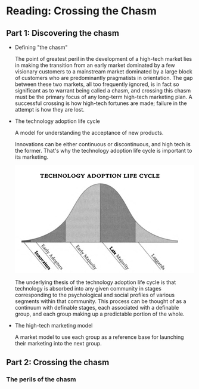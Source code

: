 # Reading: Crossing the Chasm

## Part 1: Discovering the chasm

- Defining "the chasm"
   
   The point of greatest peril in the development of a high-tech market lies in making the transition from an early market dominated by a few visionary customers to a mainstream market dominated by a large block of customers who are predominantly pragmatists in orientation. The gap between these two markets, all too frequently ignored, is in fact so significant as to warrant being called a chasm, and crossing this chasm must be the primary focus of any long-term high-tech marketing plan. A successful crossing is how high-tech fortunes are made; failure in the attempt is how they are lost. 
   
- The technology adoption life cycle
  
  A model for understanding the acceptance of new products. 

  Innovations can be either continuous or discontinuous, and high tech is the former. That's why the technology adoption life cycle is important to its marketing. 

  ![alt text](image.png)

  The underlying thesis of the technology adoption life cycle is that technology is absorbed into any given community in stages corresponding to the psychological and social profiles of various segments within that community. This process can be thought of as a continuum with definable stages, each associated with a definable group, and each group making up a predictable portion of the whole. 

- The high-tech marketing model
  
  A market model to use each group as a reference base for launching their marketing into the next group. 

## Part 2: Crossing the chasm

### The perils of the chasm

